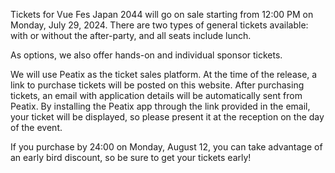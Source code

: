 Tickets for Vue Fes Japan 2044 will go on sale starting from 12:00 PM on Monday, July 29, 2024. There are two types of general tickets available: with or without the after-party, and all seats include lunch.

As options, we also offer hands-on and individual sponsor tickets.

We will use Peatix as the ticket sales platform. At the time of the release, a link to purchase tickets will be posted on this website. After purchasing tickets, an email with application details will be automatically sent from Peatix. By installing the Peatix app through the link provided in the email, your ticket will be displayed, so please present it at the reception on the day of the event.

If you purchase by 24:00 on Monday, August 12, you can take advantage of an early bird discount, so be sure to get your tickets early!
